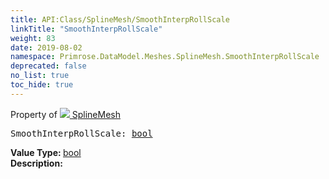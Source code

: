 ```yaml
---
title: API:Class/SplineMesh/SmoothInterpRollScale
linkTitle: "SmoothInterpRollScale"
weight: 83
date: 2019-08-02
namespace: Primrose.DataModel.Meshes.SplineMesh.SmoothInterpRollScale
deprecated: false
no_list: true
toc_hide: true
---
```

Property of <a href="/docs/api-reference/Class/SplineMesh"><img src="/icons/silk/splinemesh.png"/>&nbsp;SplineMesh</a>
<pre class="method-declaration">
SmoothInterpRollScale: <a class="type" href="/docs/api-reference/System/Primitives#boolean">bool</a></pre>
<b>Value Type: </b>
<a class="type" href="/docs/api-reference/System/Primitives#boolean">bool</a>
<br/>
<b>Description: </b>
